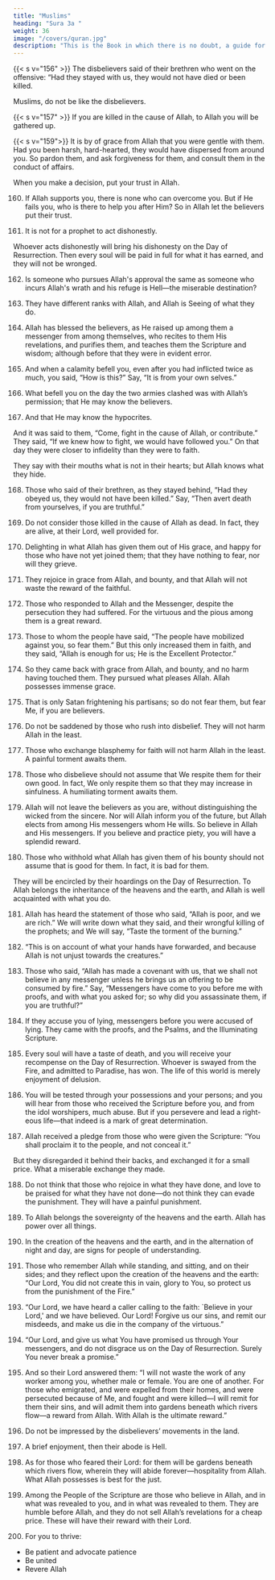 ```yaml
---
title: "Muslims"
heading: "Sura 3a "
weight: 36
image: "/covers/quran.jpg"
description: "This is the Book in which there is no doubt, a guide for the righteous."
---
```



{{< s v="156" >}} The disbelievers said of their brethren who went on the offensive: “Had they stayed with us, they would not have died or been killed. <!-- So that Allah
may make it a cause of regret in their hearts. -->

Muslims, do not be like the disbelievers. 


{{< s v="157" >}} If you are killed in the cause of Allah, to Allah you will be gathered up. <!-- —forgiveness and mercy from Allah are better than what they hoard. -->


{{< s v="159">}}  It is by of grace from Allah that you were gentle with them. Had you been harsh, hard-hearted, they would have dispersed from around you. So pardon them, and ask forgiveness for them, and consult them in the conduct of affairs. 

When you make a decision, put your trust in Allah. 

160. If Allah supports you, there is none who can overcome you. But if He fails you, who is
there to help you after Him? So in Allah let the believers put their trust.

161. It is not for a prophet to act dishonestly.

Whoever acts dishonestly will bring his dishonesty on the Day of Resurrection. Then every soul will be paid in full for what it has earned, and they will not be wronged.

162. Is someone who pursues Allah's approval the same as someone who incurs Allah's
wrath and his refuge is Hell—the miserable destination?

163. They have different ranks with Allah, and Allah is Seeing of what they do.

164. Allah has blessed the believers, as He raised up among them a messenger from among themselves, who recites to them His revelations, and purifies them, and teaches them the Scripture and wisdom; although before that they were in evident error.

165. And when a calamity befell you, even after you had inflicted twice as much, you said,
“How is this?” Say, “It is from your own selves.”

166. What befell you on the day the two armies clashed was with Allah’s permission; that He may know the believers.

167. And that He may know the hypocrites. 

And it was said to them, “Come, fight in the cause of Allah, or contribute.” They said, “If we knew how to fight, we would have followed you.” On that day they were closer to infidelity than they were to faith. 

They say with their mouths what is not in their hearts; but Allah knows what they hide.

168. Those who said of their brethren, as they stayed behind, “Had they obeyed us, they would not have been killed.” Say, “Then avert
death from yourselves, if you are truthful.”

169. Do not consider those killed in the cause of Allah as dead. In fact, they are alive, at their Lord, well provided for.

170. Delighting in what Allah has given them out of His grace, and happy for those who have not yet joined them; that they have nothing to fear, nor will they grieve.

171. They rejoice in grace from Allah, and bounty, and that Allah will not waste the reward of the faithful.

172. Those who responded to Allah and the Messenger, despite the persecution they had suffered. For the virtuous and the pious among them is a great reward.

173. Those to whom the people have said, “The people have mobilized against you, so fear them.” But this only increased them in faith, and they said, “Allah is enough for us; He is the Excellent Protector.”

174. So they came back with grace from Allah, and bounty, and no harm having touched them. They pursued what pleases Allah. Allah possesses immense grace.

175. That is only Satan frightening his partisans; so do not fear them, but fear Me, if you are believers.

176. Do not be saddened by those who rush into disbelief. They will not harm Allah in the least. 

<!-- Allah desires to give them no
share in the Hereafter. A terrible torment
awaits them. -->

177. Those who exchange blasphemy for faith will not harm Allah in the least. A painful torment awaits them.

178. Those who disbelieve should not assume that We respite them for their own good. In fact, We only respite them so that they may increase in sinfulness. A humiliating torment awaits them.

179. Allah will not leave the believers as you are, without distinguishing the wicked from
the sincere. Nor will Allah inform you of the future, but Allah elects from among His messengers whom He wills. So believe in Allah and His messengers. If you believe and practice piety, you will have a splendid reward.


180. Those who withhold what Allah has given them of his bounty should not assume that is
good for them. In fact, it is bad for them. 

They will be encircled by their hoardings on the Day of Resurrection. To Allah belongs the
inheritance of the heavens and the earth, and Allah is well acquainted with what you do.

181. Allah has heard the statement of those who said, “Allah is poor, and we are rich.” We
will write down what they said, and their wrongful killing of the prophets; and We will
say, “Taste the torment of the burning.”

182. “This is on account of what your hands have forwarded, and because Allah is not unjust towards the creatures.”

183. Those who said, “Allah has made a covenant with us, that we shall not believe in any
messenger unless he brings us an offering to be consumed by fire.” Say, “Messengers have
come to you before me with proofs, and with what you asked for; so why did you assassinate them, if you are truthful?” 

184. If they accuse you of lying, messengers before you were accused of lying. They came with the proofs, and the Psalms, and the Illuminating Scripture.

185. Every soul will have a taste of death, and you will receive your recompense on the Day
of Resurrection. Whoever is swayed from the Fire, and admitted to Paradise, has won. The
life of this world is merely enjoyment of delusion.

186. You will be tested through your possessions and your persons; and you will hear
from those who received the Scripture before
you, and from the idol worshipers, much abuse. But if you persevere and lead a right-
eous life—that indeed is a mark of great determination.

187. Allah received a pledge from those who were given the Scripture: “You shall proclaim
it to the people, and not conceal it.” 

But they disregarded it behind their backs, and exchanged it for a small price. What a miserable
exchange they made.

188. Do not think that those who rejoice in what they have done, and love to be praised
for what they have not done—do not think they can evade the punishment. They will
have a painful punishment.

189. To Allah belongs the sovereignty of the heavens and the earth. Allah has power over
all things.

190. In the creation of the heavens and the earth, and in the alternation of night and day,
are signs for people of understanding.

191. Those who remember Allah while standing, and sitting, and on their sides; and they reflect upon the creation of the heavens and the earth: “Our Lord, You did not create this in vain, glory to You, so protect us from the punishment of the Fire.”

<!-- 192. “Our Lord, whomever You commit to the Fire, You have disgraced. The wrongdoers will have no helpers.” -->

193. “Our Lord, we have heard a caller calling to the faith: `Believe in your Lord,' and we have believed. Our Lord! Forgive us our sins, and remit our misdeeds, and make us die in the company of the virtuous.”

194. “Our Lord, and give us what You have promised us through Your messengers, and
do not disgrace us on the Day of Resurrection. Surely You never break a promise.”


195. And so their Lord answered them: “I will not waste the work of any worker among you, whether male or female. 
You are one of another. For those who emigrated, and were expelled from their homes, and were persecuted because of Me, and fought and were killed—I will remit for them their sins, and will admit them into gardens beneath which rivers flow—a reward from Allah. With Allah is the ultimate reward.”

196. Do not be impressed by the disbelievers’ movements in the land.

197. A brief enjoyment, then their abode is Hell.

198. As for those who feared their Lord: for them will be gardens beneath which rivers flow, wherein they will abide forever—hospitality from Allah. What Allah possesses is best for the just.

199. Among the People of the Scripture are those who believe in Allah, and in what was revealed to you, and in what was revealed to them. They are humble before Allah, and
they do not sell Allah’s revelations for a cheap price. These will have their reward with their Lord.<!--  Allah is swift in reckoning. -->

200. For you to thrive:
- Be patient and advocate patience
- Be united
- Revere Allah 
